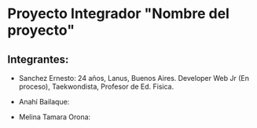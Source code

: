 # Proyecto Integrador "Nombre del proyecto"
## Integrantes: 
- Sanchez Ernesto: 24 años, Lanus, Buenos Aires.
Developer Web Jr (En proceso), Taekwondista, Profesor de Ed. Fisica.

- Anahí Bailaque:


- Melina Tamara Orona:
